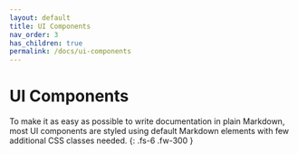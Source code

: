 ```yaml
---
layout: default
title: UI Components
nav_order: 3
has_children: true
permalink: /docs/ui-components
---
```


# UI Components

To make it as easy as possible to write documentation in plain Markdown, most UI components are styled using default Markdown elements with few additional CSS classes needed.
{: .fs-6 .fw-300 }
